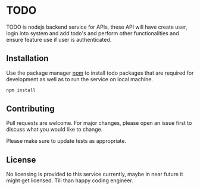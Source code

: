 # TODO

TODO is nodejs backend service for APIs, these API will have create user, login into system and add todo's and perform other functionalities and ensure feature use if user is authenticated.

## Installation

Use the package manager [npm](https://pip.pypa.io/en/stable/) to install todo packages that are required for development as well as to run the service on local machine.

```bash
npm install
```

## Contributing

Pull requests are welcome. For major changes, please open an issue first
to discuss what you would like to change.

Please make sure to update tests as appropriate.

## License

No licensing is provided to this service currently, maybe in near future it might get licensed. Till than happy coding engineer.
